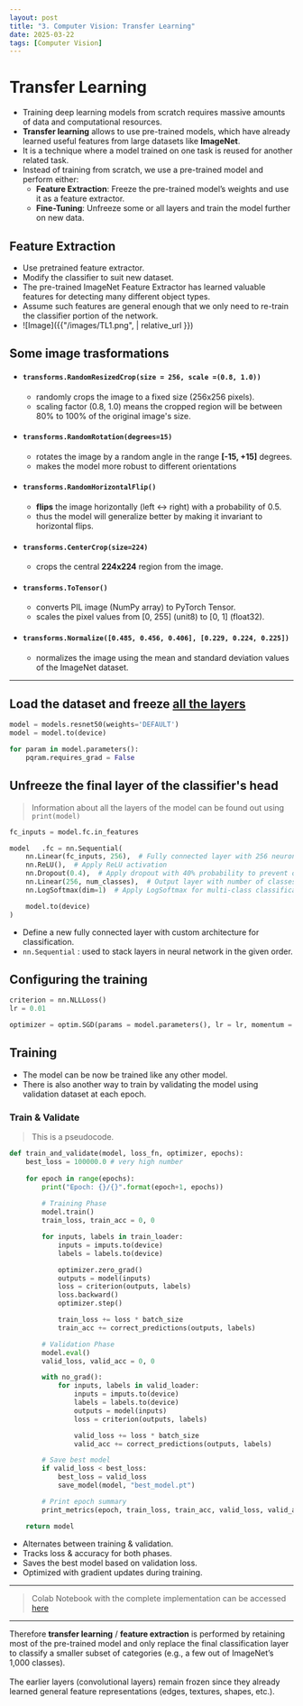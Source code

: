 ```yaml
---
layout: post
title: "3. Computer Vision: Transfer Learning"
date: 2025-03-22
tags: [Computer Vision]
---
```


# Transfer Learning

- Training deep learning models from scratch requires massive amounts of data and computational resources. 
- **Transfer learning** allows to use pre-trained models, which have already learned useful features from large datasets like **ImageNet**. 
- It is a technique where a model trained on one task is reused for another related task. 
- Instead of training from scratch, we use a pre-trained model and perform either:
    - **Feature Extraction**: Freeze the pre-trained model’s weights and use it as a feature extractor.
    - **Fine-Tuning**: Unfreeze some or all layers and train the model further on new data.

## Feature Extraction

- Use pretrained feature extractor.
- Modify the classifier to suit new dataset.
- The pre-trained ImageNet Feature Extractor has learned valuable features for detecting many different object types. 
- Assume such features are general enough that we only need to re-train the classifier portion of the network.
- ![Image]({{"/images/TL1.png",  | relative_url }})


## Some image trasformations

- #### `transforms.RandomResizedCrop(size = 256, scale =(0.8, 1.0))`
    - randomly crops the image to a fixed size (256x256 pixels).
    - scaling factor (0.8, 1.0) means the cropped region will be between 80% to 100% of the original image's size.

- #### `transforms.RandomRotation(degrees=15)`
    - rotates the image by a random angle in the range **[-15, +15]** degrees.
    - makes the model more robust to different orientations

- #### `transforms.RandomHorizontalFlip()`
    -  **flips** the image horizontally (left ↔ right) with a probability of 0.5.
    - thus the model will generalize better by making it invariant to horizontal flips.

- #### `transforms.CenterCrop(size=224)`
    - crops the central **224x224** region from the image.

- #### `transforms.ToTensor()`
    - converts PIL image (NumPy array) to PyTorch Tensor.
    - scales the pixel values from [0, 255] (unit8) to [0, 1] (float32).

- #### `transforms.Normalize([0.485, 0.456, 0.406], [0.229, 0.224, 0.225])`
    - normalizes the image using the mean and standard deviation values of the ImageNet dataset.

---

## Load the dataset and freeze <u>all the layers</u>

```python
model = models.resnet50(weights='DEFAULT')
model = model.to(device)
```

```python
for param in model.parameters():
    pqram.requires_grad = False
```

## Unfreeze the final layer of the classifier's head

> Information about all the layers of the model can be found out using `print(model)`

```python
fc_inputs = model.fc.in_features

model   .fc = nn.Sequential(
    nn.Linear(fc_inputs, 256),  # Fully connected layer with 256 neurons
    nn.ReLU(),  # Apply ReLU activation
    nn.Dropout(0.4),  # Apply dropout with 40% probability to prevent overfitting
    nn.Linear(256, num_classes),  # Output layer with number of classes as output neurons
    nn.LogSoftmax(dim=1)  # Apply LogSoftmax for multi-class classification (used with Negative Log Likelihood Loss)

    model.to(device)
)
```

- Define a new fully connected layer with custom architecture for classification.
- `nn.Sequential` : used to stack layers in neural network in the given order.

## Configuring the training

```python
criterion = nn.NLLLoss()
lr = 0.01

optimizer = optim.SGD(params = model.parameters(), lr = lr, momentum = 0.9)
```

## Training

- The model can be now be trained like any other model.
- There is also another way to train by validating the model using validation dataset at each epoch.

### Train & Validate

> This is a pseudocode.

```python
def train_and_validate(model, loss_fn, optimizer, epochs):
    best_loss = 100000.0 # very high number
    
    for epoch in range(epochs):
        print("Epoch: {}/{}".format(epoch+1, epochs))
        
        # Training Phase
        model.train()
        train_loss, train_acc = 0, 0

        for inputs, labels in train_loader:
            inputs = imputs.to(device) 
            labels = labels.to(device) 

            optimizer.zero_grad()
            outputs = model(inputs)
            loss = criterion(outputs, labels)
            loss.backward()
            optimizer.step()

            train_loss += loss * batch_size
            train_acc += correct_predictions(outputs, labels)

        # Validation Phase
        model.eval()
        valid_loss, valid_acc = 0, 0

        with no_grad():
            for inputs, labels in valid_loader:
                inputs = imputs.to(device) 
                labels = labels.to(device)
                outputs = model(inputs)
                loss = criterion(outputs, labels)

                valid_loss += loss * batch_size
                valid_acc += correct_predictions(outputs, labels)

        # Save best model
        if valid_loss < best_loss:
            best_loss = valid_loss
            save_model(model, "best_model.pt")

        # Print epoch summary
        print_metrics(epoch, train_loss, train_acc, valid_loss, valid_acc)

    return model
```

- Alternates between training & validation.
- Tracks loss & accuracy for both phases.
- Saves the best model based on validation loss.
- Optimized with gradient updates during training.

--- 

> Colab Notebook with the complete implementation can be accessed [here](https://github.com/Kush-Singh-26/Learning-Pytorch/blob/main/transfer_learning.ipynb)

---

Therefore **transfer learning** / **feature extraction** is performed by retaining most of the pre-trained model and only replace the final classification layer to classify a smaller subset of categories (e.g., a few out of ImageNet’s 1,000 classes).
<br><br>
The earlier layers (convolutional layers) remain frozen since they already learned general feature representations (edges, textures, shapes, etc.).